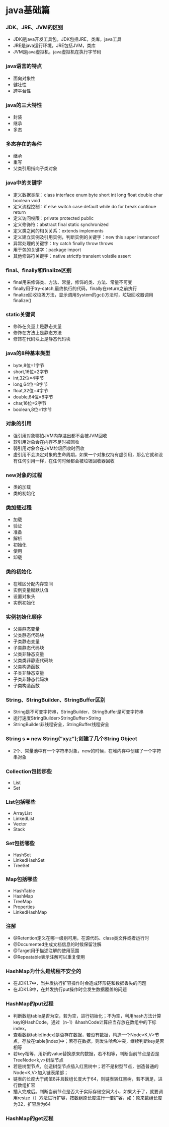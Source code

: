 # java基础篇

### JDK、JRE、JVM的区别
* JDK是java开发工具包，JDK包括JRE，类库，java工具
* JRE是java运行环境，JRE包括JVM，类库
* JVM是java虚拟机，java虚拟机在执行字节码

### java语言的特点
* 面向对象性
* 健壮性
* 跨平台性

### java的三大特性
* 封装
* 继承
* 多态

### 多态存在的条件
* 继承
* 重写
* 父类引用指向子类对象

### java中的关键字
* 定义数据类型：class interface enum byte short int long float double char boolean void
* 定义流程控制：if else switch case default while do for break continue return
* 定义访问权限：private protected public
* 定义修饰符：abstract final static synchronized
* 定义类之间的相关关系：extends implements
* 定义建立实例及引用实例，判断实例的关键字：new this super instanceof
* 异常处理的关键字：try catch finally throw throws
* 用于包的关键字：package import
* 其他修饰符关键字：native strictfp transient volatile assert

### final、finally和finalize区别
* final用来修饰类、方法、常量，修饰的类、方法、常量不可变
* finally用于try-catch,最终执行的代码，finally在return之前执行
* finalize回收垃圾方法，显示调用System的gc()方法时，垃圾回收器调用finalize()

### static关键词
* 修饰在变量上是静态变量
* 修饰在方法上是静态方法
* 修饰在代码块上是静态代码块

### java的8种基本类型
* byte,8位=1字节
* short,16位=2字节
* int,32位=4字节
* long,64位=8字节
* float,32位=4字节
* double,64位=8字节
* char,16位=2字节
* boolean,8位=1字节

### 对象的引用
* 强引用对象哪怕JVM内存溢出都不会被JVM回收
* 软引用对象会在内存不足时被回收
* 弱引用对象会在JVM垃圾回收时回收
* 虚引用不会决定对象的生命周期，如果一个对象仅持有虚引用，那么它就和没有任何引用一样，在任何时候都会被垃圾回收器回收

### new对象的过程
* 类的加载
* 类的初始化

### 类加载过程
* 加载
* 验证
* 准备
* 解析
* 初始化
* 使用
* 卸载

### 类的初始化
* 在堆区分配内存空间
* 实例变量赋默认值
* 设置对象头
* 实例初始化

### 实例初始化顺序
* 父类静态变量
* 父类静态代码块
* 子类静态变量
* 子类静态代码块
* 父类非静态变量
* 父类类非静态代码块
* 父类构造函数
* 子类非静态变量
* 子类非静态代码块
* 子类构造函数

### String、StringBuilder、StringBuffer区别
* String是不可变字符串，StringBuilder、StringBuffer是可变字符串
* 运行速度StringBuilder>StringBuffer>String
* StringBuilder非线程安全，StringBuffer线程安全

### String s = new String("xyz");创建了几个String Object
* 2个、常量池中有一个字符串对象，new的时候，在堆内存中创建了一个字符串对象

### Collection包括那些
* List
* Set

### List包括哪些
* ArrayList
* LinkedList
* Vector
* Stack

### Set包括哪些
* HashSet
* LinkedHashSet
* TreeSet

### Map包括哪些
* HashTable
* HashMap
* TreeMap
* Properties
* LinkedHashMap

### 注解
* @Retention定义在哪一级别可用，在源代码、class类文件或者运行时
* @Documented生成文档信息的时候保留注解
* @Target用于描述注解的使用范围
* @Repeatable表示注解可以重复使用

### HashMap为什么是线程不安全的
* 在JDK1.7中，当并发执行扩容操作时会造成环形链和数据丢失的问题
* 在JDK1.8中，在并发执行put操作时会发生数据覆盖的问题

### HashMap的put过程
* 判断数组table是否为空，若为空，进行初始化；不为空，利用hash方法计算key的HashCode，通过（n-1）&hashCode计算应当存放在数组中的下标index。
* 查看数组table[index]是否存在数据，若没有数据，构造一个Node<K,V>节点，存放在table[index]中；若存在数据，则发生哈希冲突，继续判断key是否相等
* 若key相等，用新的value替换原来的数据，若不相等，判断当前节点是否是TreeNode<k,v>树型节点
* 若是树型节点，创造树型节点插入红黑树中；若不是树型节点，创造普通的Node<K,V>加入链表尾部；
* 链表的长度大于阈值8并且数组长度大于64，则链表转红黑树，若不满足，进行数组扩容
* 插入完成后。判断当前节点是否大于实际存储空间大小，如果大于了，就要调用resize（）方法进行扩容，按数组原长度进行一倍扩容，如：原来数组长度为32，扩容后为64

### HashMap的get过程
